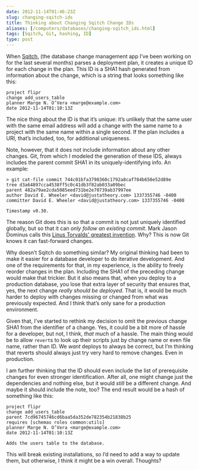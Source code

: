 ```yaml
--- 
date: 2012-11-14T01:46:23Z
slug: changing-sqitch-ids
title: Thinking about Changing Sqitch Change IDs
aliases: [/computers/databases/changing-sqitch_ids.html]
tags: [Sqitch, Git, hashing, ID]
type: post
---
```


<p>When <a href="http://sqitch.org/">Sqitch</a>, (the database change management app I’ve been working on for the last several months) parses a deployment plan, it creates a unique ID for each change in the plan. This ID is a SHA1 hash generated from information about the change, which is a string that looks something like this:</p>

<pre><code>project flipr
change add_users_table
planner Marge N. O’Vera &lt;marge@example.com&gt;
date 2012-11-14T01:10:13Z
</code></pre>

<p>The nice thing about the ID is that it’s unique: it’s unlikely that the same user with the same email address will add a change with the same name to a project with the same name within a single second. If the plan includes a URI, that’s included, too, for additional uniqueness.</p>

<p>Note, however, that it does not include information about any other changes. Git, from which I modeled the generation of these IDS, always includes the parent commit SHA1 in its uniquely-identifying info. An example:</p>

<pre><code>&gt; git cat-file commit 744c01bfa3798360c1792a8caf784b650e52d89e               
tree d3a64897cca4538ff5c0c41db3f82ab033a09bec
parent 482a79ae2cda5085eed731be2e70739ab37997ee
author David E. Wheeler &lt;david@justatheory.com&gt; 1337355746 -0400
committer David E. Wheeler &lt;david@justatheory.com&gt; 1337355746 -0400

Timestamp v0.30.
</code></pre>

<p>The reason Git does this is so that a commit is not just uniquely identified globally, but so that it can <em>only follow an existing commit</em>. Mark Jason Dominus calls this <a href="http://perl.plover.com/yak/git/">Linus Torvalds' greatest invention</a>. Why? This is now Git knows it can fast-forward changes.</p>

<p>Why doesn’t Sqitch do something similar? My original thinking had been to make it easier for a database developer to do iterative development. And one of the requirements for that, in my experience, is the ability to freely reorder changes in the plan. Including the SHA1 of the preceding change would make that trickier. But it also means that, when you deploy to a production database, you lose that extra layer of security that ensures that, yes, the next change <em>really should be deployed</em>. That is, it would be much harder to deploy with changes missing or changed from what was previously expected. And I think that’s only sane for a production environment.</p>

<p>Given that, I’ve started to rethink my decision to omit the previous change SHA1 from the identifier of a change. Yes, it could be a bit more of hassle for a developer, but not, I think, <em>that</em> much of a hassle. The main thing would be to allow <code>revert</code>s to look up their scripts just by change name or even file name, rather than ID. We <em>want</em> deploys to always be correct, but I’m thinking that reverts should always just try very hard to remove changes. Even in production.</p>

<p>I am further thinking that the ID should even include the list of prerequisite changes for even stronger identification. After all, one might change just the dependencies and nothing else, but it would <em>still</em> be a different change. And maybe it should include the note, too? The end result would be a hash of something like this:</p>

<pre><code>project flipr
change add_users_table
parent 7cd96745746cd6baa5da352de782354b21838b25
requires [schemas roles common:utils]
planner Marge N. O’Vera &lt;marge@example.com&gt;
date 2012-11-14T01:10:13Z

Adds the users table to the database.
</code></pre>

<p>This will break existing installations, so I’d need to add a way to update them, but otherwise, I think it might be a win overall. Thoughts?</p>
